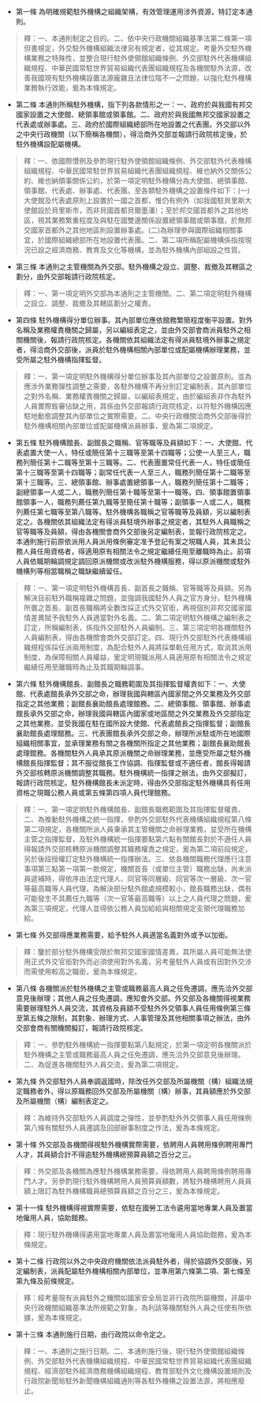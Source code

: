 * 第一條 為明確規範駐外機構之組織架構，有效管理運用涉外資源，特訂定本通則。

> 釋：一、本通則制定之目的。二、依中央行政機關組織基準法第二條第一項但書規定，外交駐外機構組織法律另有規定者，從其規定。考量外交駐外機構業務之特殊性，並整合現行駐外使領館組織條例、外交部駐外代表機構組織規程、中華民國常駐世界貿易組織代表團組織規程及各機關駐外法源，改善我國現有駐外機構設置法源龐雜且法律位階不一之問題，以強化駐外機構業務執行效能，爰為本條規定。

* 第二條 本通則所稱駐外機構，指下列各款情形之一：一、政府於與我國有邦交國家設置之大使館、總領事館或領事館。二、政府於與我國無邦交國家設置之代表處或辦事處。三、政府於國際組織總部所在地設置之代表團。外交部以外之中央行政機關（以下簡稱各機關），得洽商外交部並報請行政院核定後，於駐外機構設配屬機構。

> 釋：一、依國際慣例及參酌現行駐外使領館組織條例、外交部駐外代表機構組織規程、中華民國常駐世界貿易組織代表團組織規程、維也納外交關係公約、維也納領事關係公約，於第一項定明駐外機構分為大使館、總領事館、領事館、代表處、辦事處、代表團。至各類駐外機構之設置條件如下：(一)大使館及代表處原則上設置於一國之首都，惟仍有例外（如我國駐貝里斯大使館設於貝里斯市，而非貝國首都貝爾墨潘）；至於邦交國首都外之其他地區，視其業務繁重程度及與駐在國雙邊關係設置總領事館或領事館，於無邦交國家首都外之其他地區則設置辦事處。(二)為辦理參與國際組織相關事宜，於國際組織總部所在地設置代表團。二、第二項所稱配屬機構係指按現況已設之經濟商務、教育及文化等機構，並為駐外機構內部組設之性質。

* 第三條 本通則之主管機關為外交部。駐外機構之設立、調整、裁撤及其轄區之劃分，由外交部報請行政院核定。

> 釋：一、第一項定明外交部為本通則之主管機關。二、第二項定明駐外機構之設立、調整、裁撤及其轄區劃分之權責。

* 第四條 駐外機構得分單位辦事。其內部單位應依館務繁簡程度衡平設置。對外名稱及業務權責機關之歸屬，另以編組表定之，並由外交部會商派員駐外之相關機關後，報請行政院核定。各機關依其組織法定有得派員駐境外辦事之規定者，得洽商外交部後，派員於駐外機構相關內部單位或配屬機構辦理業務，並受所屬之駐外機構指揮監督。

> 釋：一、第一項定明駐外機構得分單位辦事及其內部單位之設置原則。並為應涉外業務彈性調整之需要，各駐外機構不再分別訂定編制表，其內部單位之對外名稱、業務權責機關之歸屬，以編組表規定，由於編組表非作為駐外人員實際銓審佔缺之用，其係由外交部報請行政院核定，以符駐外機構因應駐地動態調整其內部單位之實際需要。二、中央行政機關洽商外交部後得於駐外機構相關內部單位或配屬機構派員辦事，爰為第二項規定。

* 第五條 駐外機構館長、副館長之職稱、官等職等及員額如下：一、大使館、代表處置大使一人，特任或簡任第十三職等至第十四職等；公使一人至三人，職務列簡任第十二職等至第十三職等。二、代表團置常任代表一人，特任或簡任第十三職等至第十四職等；副常任代表一人至三人，職務列簡任第十二職等至第十三職等。三、總領事館、辦事處置總領事一人，職務列簡任第十二職等；副總領事一人或二人，職務列簡任第十職等至第十一職等。四、領事館置領事館領事一人，職務列薦任第九職等至簡任第十職等；副領事一人或二人，職務列薦任第七職等至第八職等。駐外機構各職稱之官等職等及員額，另以編制表定之。各機關依其組織法定有得派員駐境外辦事之規定者，其駐外人員職稱之官等職等及員額，得由各機關會商外交部後另定編制表，並報行政院核定之。本通則施行前原依派用人員派用條例審定准予登記有案之現職人員，其未具公務人員任用資格者，得適用原有相關法令之規定繼續任用至離職時為止。前項人員依職期輪調規定調回原派機關或改派駐外機構服務，得以原派機關或駐外機構列等相當職稱之職缺繼續留任。

> 釋：一、第一項定明駐外機構首長、副首長之職稱、官等職等及員額。另為解決目前駐外職稱複雜之問題，並強調我國駐外人員之官方身分，駐外機構所置之首長、副首長職稱將全數改採正式外交官銜，再視個別非邦交國家國情差異賦予我駐外人員適當對外名義。二、第二項定明駐外機構之編制表之訂定，所稱編制表，係指外交部駐外人員編制。三、第三項定明各機關駐外人員編制表，得由各機關會商外交部訂定。四、現行外交部駐外代表機構組織規程係採任派兩用制度，為配合駐外人員將採單軌任用方式，取消其派用制度，為保障相關人員權益，爰定明現職派用人員適用原有相關法令之規定繼續任用至離職時為止及其職期輪調事。

* 第六條 駐外機構館長、副館長之職務範圍及其指揮監督權責如下：一、大使館、代表處館長承外交部之命，辦理我國與轄區內國家間之外交業務及外交部指定之其他業務；副館長襄助館長處理館務。二、總領事館、領事館、辦事處館長承外交部之命，辦理我國與轄區內國家或地區間之外交業務及外交部指定之其他業務，並受我國在駐在國所設大使館、代表處館長之指揮監督；副館長襄助館長處理館務。三、代表團館長承外交部之命，辦理所派駐或所在地國際組織相關事宜，並承理業務有關之各機關所指定之其他業務；副館長襄助館長處理館務。各機關駐外人員承其原派機關之命辦理業務，並應受所屬之駐外機構館長指揮監督；其不服從館長工作協調、指揮監督或不適任者，館長得報請外交部核轉原派機關調整其職務。駐外機構統一指揮之辦法，由外交部擬訂，報請行政院核定。駐外機構館長未派定時，得由外交部指定駐外機構具有任用資格之現職公務人員或第五條第四項人員代理館務。

> 釋：一、第一項定明駐外機構館長、副館長職務範圍及其指揮監督權責。二、為推動駐外機構之統一指揮，參酌外交部駐外代表機構組織規程第八條第二項規定，各機關所派人員秉承其主管機關之命辦理業務，並受所在機構主管之指揮監督，及駐外機構統一指揮要點第六點有關館長對於不適任人員得報請外交部核轉原派機關調整其職務權責之規定，爰為第二項前段規定，另於後段授權訂定駐外機構統一指揮辦法。三、依各機關職務代理應行注意事項第三點第一項第一款規定，機關首長（或單位主管）職務出缺，尚未派員遞補時，得依序由法定代理人、同官等同層級、同官等次一層級、次一官等最高職等人員代理，為解決部分駐外館處規模較小，館長職務出缺，偶有可能發生不具薦任九職等（次一官等最高職等）以上之人員代理之問題，爰為第三項規定，代理人並得依公務人員加給給與相關規定支領代理職務加給。

* 第七條 外交部得應業務需要，給予駐外人員適當名義對外或予以加銜。

> 釋：鑒於部分駐外機構受限於無邦交國家國情差異，其所屬人員可能無法使用正式外交官銜對外而必須使用對外名義，另考量駐外人員或有因對外交涉而需使用較高之職銜，爰為本條規定。

* 第八條 各機關派於駐外機構之主管或職務最高人員之任免遷調，應先洽外交部意見後辦理；其他人員之任免遷調，應知會外交部。外交部及各機關得視業務需要辦理駐外人員交流，其資格及員額不受駐外外交領事人員任用條例第三條至第五條之限制，其對象、辦理方式、人事管理及其他相關事項之辦法，由外交部會商有關機關擬訂，報請行政院核定。

> 釋：一、參酌駐外機構統一指揮要點第八點規定，於第一項定明各機關派於駐外機構之主管或職務最高人員之任免遷調，應先洽外交部意見後辦理。二、為促進各機關駐外人員交流，爰為第二項規定。

* 第九條 外交部駐外人員奉調返國時，除改任外交部及所屬機關（構）組織法規定職務者外，得以原職務回外交部及所屬機關（構）辦事，其員額應於外交部及所屬機關（構）編制表定之。

> 釋：為維持外交部駐外人員調度之彈性，並參酌駐外外交領事人員任用條例第八條有關駐外人員遷調及回部辦事制度之作法，爰為本條規定。

* 第十條 外交部及各機關得視駐外機構實際需要，依聘用人員聘用條例聘用專門人才，其員額合計不得逾駐外機構總預算員額之百分之三。

> 釋：外交部及各機關為應駐外機構業務需要，得依聘用人員聘用條例聘用專門人才。另參酌現行駐外機構聘用人員預算員額數，將駐外機構聘用人員員額上限訂為駐外機構職員總預算員額之百分之三，爰為本條規定。

* 第十一條 駐外機構得視實際需要，依駐在國勞工法令遴用當地專業人員及置當地僱用人員，協助館務。

> 釋：現行駐外機構得遴用當地專業人員及置當地僱用人員協助館務，爰為本條規定。

* 第十二條 行政院以外之中央政府機關依法派員駐外者，得於協調外交部後，另定編制表，派員配屬駐外機構相關內部單位，並準用第六條第二項、第七條至第九條及前條規定。

> 釋：經考量現有派員駐外之機關如國家安全局並非行政院所屬機關，非屬中央行政機關組織基準法所規範之對象，為利該等機關駐外人員之任使有所依據，爰為本條規定。

* 第十三條 本通則施行日期，由行政院以命令定之。

> 釋：一、本通則之施行日期。二、本通則施行後，現行駐外使領館組織條例、外交部駐外代表機構組織規程、中華民國常駐世界貿易組織代表團組織規程、經濟部駐外經濟商務機構組織規程、教育部駐外文化機構設置規則及行政院新聞局駐外新聞機構組織通則等各駐外機構之設置法源，將相應廢止。

